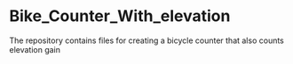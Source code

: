 # Bike_Counter_With_elevation
The repository contains files for creating a bicycle counter that also counts elevation gain
